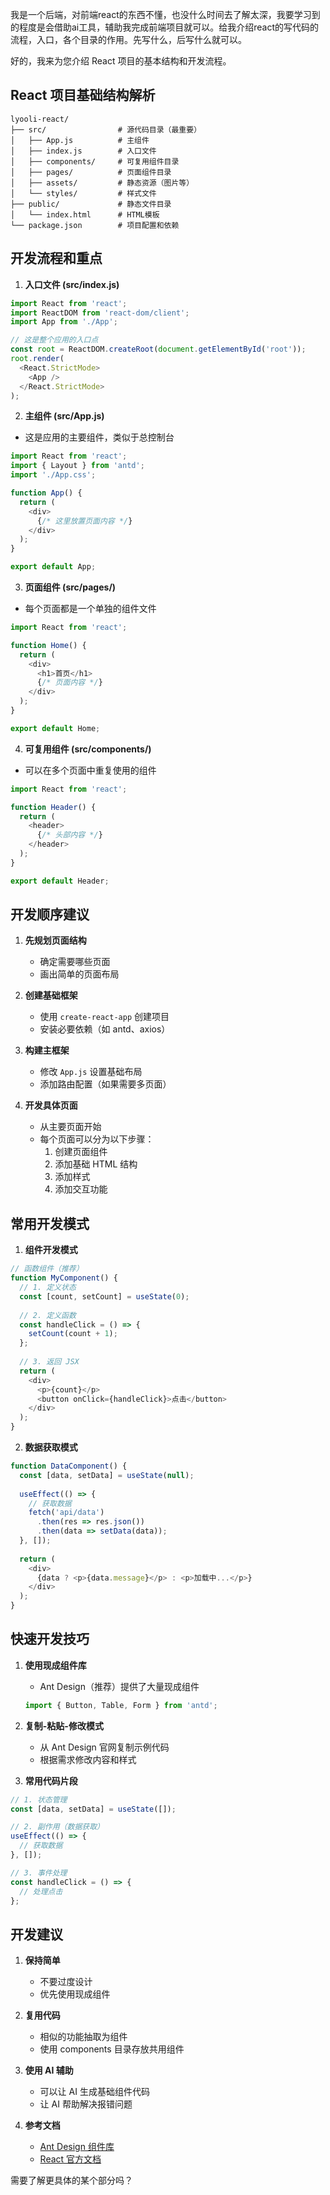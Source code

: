 我是一个后端，对前端react的东西不懂，也没什么时间去了解太深，我要学习到的程度是会借助ai工具，辅助我完成前端项目就可以。给我介绍react的写代码的流程，入口，各个目录的作用。先写什么，后写什么就可以。

好的，我来为您介绍 React 项目的基本结构和开发流程。

## React 项目基础结构解析

````
lyooli-react/
├── src/                # 源代码目录（最重要）
│   ├── App.js          # 主组件
│   ├── index.js        # 入口文件
│   ├── components/     # 可复用组件目录
│   ├── pages/          # 页面组件目录
│   ├── assets/         # 静态资源（图片等）
│   └── styles/         # 样式文件
├── public/             # 静态文件目录
│   └── index.html      # HTML模板
└── package.json        # 项目配置和依赖
````

## 开发流程和重点

1. **入口文件 (src/index.js)**
````javascript:src/index.js
import React from 'react';
import ReactDOM from 'react-dom/client';
import App from './App';

// 这是整个应用的入口点
const root = ReactDOM.createRoot(document.getElementById('root'));
root.render(
  <React.StrictMode>
    <App />
  </React.StrictMode>
);
````

2. **主组件 (src/App.js)**
- 这是应用的主要组件，类似于总控制台
````javascript:src/App.js
import React from 'react';
import { Layout } from 'antd';
import './App.css';

function App() {
  return (
    <div>
      {/* 这里放置页面内容 */}
    </div>
  );
}

export default App;
````

3. **页面组件 (src/pages/)**
- 每个页面都是一个单独的组件文件
````javascript:src/pages/Home.js
import React from 'react';

function Home() {
  return (
    <div>
      <h1>首页</h1>
      {/* 页面内容 */}
    </div>
  );
}

export default Home;
````

4. **可复用组件 (src/components/)**
- 可以在多个页面中重复使用的组件
````javascript:src/components/Header.js
import React from 'react';

function Header() {
  return (
    <header>
      {/* 头部内容 */}
    </header>
  );
}

export default Header;
````

## 开发顺序建议

1. **先规划页面结构**
   - 确定需要哪些页面
   - 画出简单的页面布局

2. **创建基础框架**
   - 使用 `create-react-app` 创建项目
   - 安装必要依赖（如 antd、axios）

3. **构建主框架**
   - 修改 `App.js` 设置基础布局
   - 添加路由配置（如果需要多页面）

4. **开发具体页面**
   - 从主要页面开始
   - 每个页面可以分为以下步骤：
     1. 创建页面组件
     2. 添加基础 HTML 结构
     3. 添加样式
     4. 添加交互功能

## 常用开发模式

1. **组件开发模式**
````javascript
// 函数组件（推荐）
function MyComponent() {
  // 1. 定义状态
  const [count, setCount] = useState(0);
  
  // 2. 定义函数
  const handleClick = () => {
    setCount(count + 1);
  };
  
  // 3. 返回 JSX
  return (
    <div>
      <p>{count}</p>
      <button onClick={handleClick}>点击</button>
    </div>
  );
}
````

2. **数据获取模式**
````javascript
function DataComponent() {
  const [data, setData] = useState(null);
  
  useEffect(() => {
    // 获取数据
    fetch('api/data')
      .then(res => res.json())
      .then(data => setData(data));
  }, []);
  
  return (
    <div>
      {data ? <p>{data.message}</p> : <p>加载中...</p>}
    </div>
  );
}
````

## 快速开发技巧

1. **使用现成组件库**
   - Ant Design（推荐）提供了大量现成组件
   ```javascript
   import { Button, Table, Form } from 'antd';
   ```

2. **复制-粘贴-修改模式**
   - 从 Ant Design 官网复制示例代码
   - 根据需求修改内容和样式

3. **常用代码片段**
````javascript
// 1. 状态管理
const [data, setData] = useState([]);

// 2. 副作用（数据获取）
useEffect(() => {
  // 获取数据
}, []);

// 3. 事件处理
const handleClick = () => {
  // 处理点击
};
````

## 开发建议

1. **保持简单**
   - 不要过度设计
   - 优先使用现成组件

2. **复用代码**
   - 相似的功能抽取为组件
   - 使用 components 目录存放共用组件

3. **使用 AI 辅助**
   - 可以让 AI 生成基础组件代码
   - 让 AI 帮助解决报错问题

4. **参考文档**
   - [Ant Design 组件库](https://ant.design/components/overview-cn/)
   - [React 官方文档](https://react.dev/)

需要了解更具体的某个部分吗？